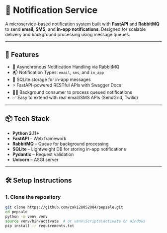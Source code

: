 # 📨 Notification Service

A microservice-based notification system built with **FastAPI** and **RabbitMQ** to send **email**, **SMS**, and **in-app notifications**. Designed for scalable delivery and background processing using message queues.

---

## 🚀 Features

- 🔁 Asynchronous Notification Handling via RabbitMQ
- 📬 Notification Types: `email`, `sms`, and `in_app`
- 🧾 SQLite storage for in-app messages
- ⚡ FastAPI-powered RESTful APIs with Swagger Docs
- 👨‍🔧 Background consumer to process queued notifications
- ✅ Easy to extend with real email/SMS APIs (SendGrid, Twilio)

---

## 📦 Tech Stack

- **Python 3.11+**
- **FastAPI** – Web framework
- **RabbitMQ** – Queue for background processing
- **SQLite** – Lightweight DB for storing in-app notifications
- **Pydantic** – Request validation
- **Uvicorn** – ASGI server

---

## 🛠️ Setup Instructions

### 1. Clone the repository

```bash
git clone https://github.com/zaki28052004/pepsale.git
cd pepsale
python -m venv venv
source venv/bin/activate  # or venv\Scripts\activate on Windows
pip install -r requirements.txt
